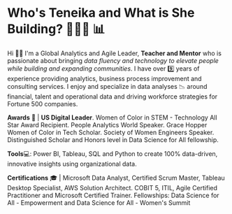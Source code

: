 # Who's Teneika and What is She Building? 👩🏽‍🏫 📊

Hi 👋🏽 I'm a Global Analytics and Agile Leader, <strong>Teacher and Mentor</strong> who is passionate about bringing <em>data fluency and technology to elevate people while building and expanding communities</em>. I have over 9️⃣ years of experience providing analytics, business process improvement and consulting services. I enjoy and specialize in data analyses 📉 around financial, talent and operational data and driving workforce strategies for Fortune 500 companies.

<strong>Awards</strong> 🎉 | <strong>US Digital Leader</strong>. Women of Color in STEM - Technology All Star Award Recipient. People Analytics World Speaker. Grace Hopper Women of Color in Tech Scholar. Society of Women Engineers Speaker. Distinguished Scholar and Honors level in Data Science for All fellowship.

<strong>Tools</strong>💻: Power BI, Tableau, SQL and Python to create 100% data-driven, innovative insights using organizational data.

<strong>Certifications</strong> 🎓 | Microsoft Data Analyst, Certified Scrum Master, Tableau Desktop Specialist, AWS Solution Architect. COBIT 5, ITIL, Agile Certified Practitioner and Microsoft Certified Trainer. Fellowships: Data Science for All - Empowerment and Data Science for All - Women's Summit
